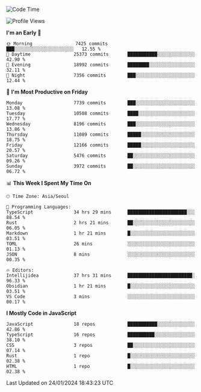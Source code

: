 <!--START_SECTION:waka-->
![Code Time](http://img.shields.io/badge/Code%20Time-5%2C551%20hrs%2029%20mins-blue)

![Profile Views](http://img.shields.io/badge/Profile%20Views-0-blue)

**I'm an Early 🐤** 

```text
🌞 Morning                7425 commits        ███░░░░░░░░░░░░░░░░░░░░░░   12.55 % 
🌆 Daytime                25373 commits       ███████████░░░░░░░░░░░░░░   42.90 % 
🌃 Evening                18992 commits       ████████░░░░░░░░░░░░░░░░░   32.11 % 
🌙 Night                  7356 commits        ███░░░░░░░░░░░░░░░░░░░░░░   12.44 % 
```
📅 **I'm Most Productive on Friday** 

```text
Monday                   7739 commits        ███░░░░░░░░░░░░░░░░░░░░░░   13.08 % 
Tuesday                  10508 commits       ████░░░░░░░░░░░░░░░░░░░░░   17.77 % 
Wednesday                8196 commits        ███░░░░░░░░░░░░░░░░░░░░░░   13.86 % 
Thursday                 11089 commits       █████░░░░░░░░░░░░░░░░░░░░   18.75 % 
Friday                   12166 commits       █████░░░░░░░░░░░░░░░░░░░░   20.57 % 
Saturday                 5476 commits        ██░░░░░░░░░░░░░░░░░░░░░░░   09.26 % 
Sunday                   3972 commits        ██░░░░░░░░░░░░░░░░░░░░░░░   06.72 % 
```


📊 **This Week I Spent My Time On** 

```text
🕑︎ Time Zone: Asia/Seoul

💬 Programming Languages: 
TypeScript               34 hrs 29 mins      ██████████████████████░░░   88.54 % 
Rust                     2 hrs 21 mins       ██░░░░░░░░░░░░░░░░░░░░░░░   06.05 % 
Markdown                 1 hr 21 mins        █░░░░░░░░░░░░░░░░░░░░░░░░   03.51 % 
TOML                     26 mins             ░░░░░░░░░░░░░░░░░░░░░░░░░   01.13 % 
JSON                     8 mins              ░░░░░░░░░░░░░░░░░░░░░░░░░   00.35 % 

🔥 Editors: 
Intellijidea             37 hrs 31 mins      ████████████████████████░   96.33 % 
Obsidian                 1 hr 21 mins        █░░░░░░░░░░░░░░░░░░░░░░░░   03.51 % 
VS Code                  3 mins              ░░░░░░░░░░░░░░░░░░░░░░░░░   00.17 % 
```

**I Mostly Code in JavaScript** 

```text
JavaScript               18 repos            ███████████░░░░░░░░░░░░░░   42.86 % 
TypeScript               16 repos            ██████████░░░░░░░░░░░░░░░   38.10 % 
CSS                      3 repos             ██░░░░░░░░░░░░░░░░░░░░░░░   07.14 % 
Rust                     1 repo              █░░░░░░░░░░░░░░░░░░░░░░░░   02.38 % 
HTML                     1 repo              █░░░░░░░░░░░░░░░░░░░░░░░░   02.38 % 
```




 Last Updated on 24/01/2024 18:43:23 UTC
<!--END_SECTION:waka-->
